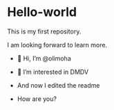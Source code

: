 # Hello-world
This is my first repository. 

I am looking forward to learn more.
- 👋 Hi, I’m @olimoha
- 👀 I’m interested in DMDV
- And now I edited the readme

- How are you?


<!---
olimoha/olimoha is a ✨ special ✨ repository because its `README.md` (this file) appears on your GitHub profile.
You can click the Preview link to take a look at your changes.
--->
